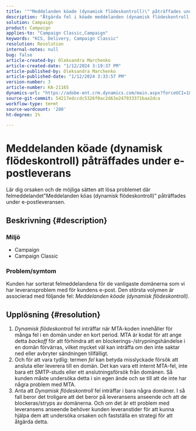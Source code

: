 ```yaml
---
title: '""Meddelanden köade (dynamisk flödeskontroll)\" påträffades under e-postleverans"'
description: "Åtgärda fel i köade meddelanden (dynamisk flödeskontroll) under e-postleverans"
solution: Campaign
product: Campaign
applies-to: "Campaign Classic,Campaign"
keywords: "KCS, Delivery, Campaign Classic"
resolution: Resolution
internal-notes: null
bug: false
article-created-by: Oleksandra Marchenko
article-created-date: "1/12/2024 3:19:37 PM"
article-published-by: Oleksandra Marchenko
article-published-date: "1/12/2024 3:33:57 PM"
version-number: 3
article-number: KA-21165
dynamics-url: "https://adobe-ent.crm.dynamics.com/main.aspx?forceUCI=1&pagetype=entityrecord&etn=knowledgearticle&id=c1d08afc-5db1-ee11-a569-6045bd006b4b"
source-git-commit: 54217edccdc5326f0ac2d63e247933371baa2dca
workflow-type: tm+mt
source-wordcount: '280'
ht-degree: 1%

---
```


# Meddelanden köade (dynamisk flödeskontroll) påträffades under e-postleverans


Lär dig orsaken och de möjliga sätten att lösa problemet där felmeddelandet&quot;Meddelanden köas (dynamisk flödeskontroll)&quot; påträffades under e-postleveransen.

## Beskrivning {#description}


### <b>Miljö</b>

- Campaign
- Campaign Classic




### <b>Problem/symtom</b>

Kunden har sorterat felmeddelandena för de vanligaste domänerna som vi har leveransproblem med för kundens e-post. Den största volymen är associerad med följande fel: *Meddelanden köade (dynamisk flödeskontroll)*.


## Upplösning {#resolution}


1. *Dynamisk flödeskontroll* fel inträffar när MTA-koden innehåller för många fel i en domän under en kort period. MTA är kodat för att ange detta *backoff* för att förhindra att en blockerings-/strypningshändelse i en domän förvärras, vilket mycket väl kan inträffa om den inte saktar ned eller avbryter sändningen tillfälligt.
2. Och för att vara tydlig: termen *fel* kan betyda misslyckade försök att ansluta eller leverera till en domän. Det kan vara ett internt MTA-fel, inte bara ett SMTP-studs eller ett anslutningsförsök från domänen. Så kunden måste undersöka detta i sin egen ände och se till att de inte har några problem med MTA.
3. Anta att *Dynamisk flödeskontroll* fel inträffar i bara några domäner. I så fall beror det troligare att det beror på leveransens anseende och att de blockeras/stryps av domänerna. Och om det är ett problem med leveransens anseende behöver kunden leveranstider för att kunna hjälpa dem att undersöka orsaken och fastställa en strategi för att åtgärda detta.

